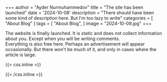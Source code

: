 +++
author = "Ayder Nurmuhammedov"
title = "The site has been launched"
date = '2024-10-08'
description = "There should have been some kind of description here. But I'm too lazy to write"
categories = [
    "About Blog"
]
tags = [
    "About Blog",
]
image = "2024-10-09.jpg"
+++



The website is finally launched. It is static and does not collect information about you. Except when you will be writing comments.
<br />
Everything is also free here. Perhaps an advertisement will appear occasionally. But there won't be much of it, and only in cases where the article is large.



{{< css.inline >}}
<style>
.emojify {
	font-family: Apple Color Emoji, Segoe UI Emoji, NotoColorEmoji, Segoe UI Symbol, Android Emoji, EmojiSymbols;
	font-size: 2rem;
	vertical-align: middle;
}
@media screen and (max-width:650px) {
  .nowrap {
    display: block;
    margin: 25px 0;
  }
}
</style>
{{< /css.inline >}}
